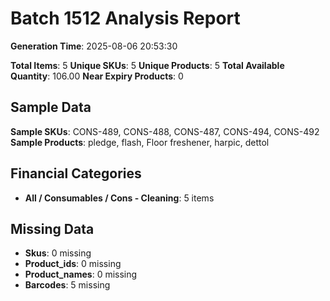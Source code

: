 # Batch 1512 Analysis Report

**Generation Time**: 2025-08-06 20:53:30

**Total Items**: 5
**Unique SKUs**: 5
**Unique Products**: 5
**Total Available Quantity**: 106.00
**Near Expiry Products**: 0

## Sample Data
**Sample SKUs**: CONS-489, CONS-488, CONS-487, CONS-494, CONS-492
**Sample Products**: pledge, flash, Floor freshener, harpic, dettol

## Financial Categories
- **All / Consumables / Cons - Cleaning**: 5 items

## Missing Data
- **Skus**: 0 missing
- **Product_ids**: 0 missing
- **Product_names**: 0 missing
- **Barcodes**: 5 missing
